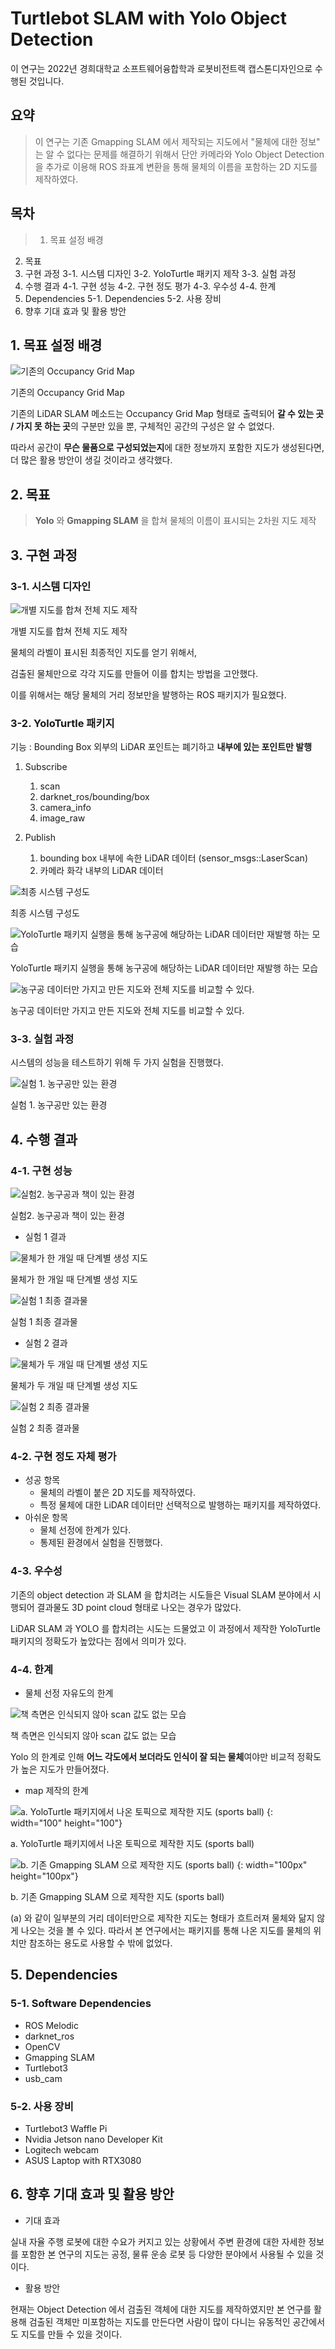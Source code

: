 # Turtlebot SLAM with Yolo Object Detection

이 연구는 2022년 경희대학교 소프트웨어융합학과 로봇비전트랙 캡스톤디자인으로 수행된 것입니다. 

## 요약

> 이 연구는 기존 Gmapping SLAM 에서 제작되는 지도에서 "물체에 대한 정보" 는 알 수 없다는 문제를 
해결하기 위해서 단안 카메라와 Yolo Object Detection 을 추가로 이용해 ROS 좌표계 변환을 통해 
물체의 이름을 포함하는 2D 지도를 제작하였다.
> 

## 목차

> 1. 목표 설정 배경
2. 목표
3. 구현 과정
	3-1. 시스템 디자인
	3-2. YoloTurtle 패키지 제작
	3-3. 실험 과정
4. 수행 결과
	4-1. 구현 성능
	4-2. 구현 정도 평가
	4-3. 우수성
	4-4. 한계
5. Dependencies
	5-1. Dependencies
	5-2. 사용 장비
6. 향후 기대 효과 및 활용 방안
> 

## 1. 목표 설정 배경

![기존의 Occupancy Grid Map](./photo/Untitled.png)

기존의 Occupancy Grid Map

기존의 LiDAR SLAM 메소드는 Occupancy Grid Map 형태로 출력되어 **갈 수 있는 곳 / 가지 못 하는 곳**의 구분만 있을 뿐, 
구체적인 공간의 구성은 알 수 없었다.

따라서 공간이 **무슨 물품으로 구성되었는지**에 대한 정보까지 포함한 지도가 생성된다면, 더 많은 활용 방안이 생길 것이라고 생각했다.

## 2. 목표

> **Yolo** 와 **Gmapping SLAM** 을 합쳐 물체의 이름이 표시되는 2차원 지도 제작
> 

## 3. 구현 과정

### 3-1. 시스템 디자인

![개별 지도를 합쳐 전체 지도 제작](./photo/Untitled%201.png)

개별 지도를 합쳐 전체 지도 제작

물체의 라벨이 표시된 최종적인 지도를 얻기 위해서, 

검출된 물체만으로 각각 지도를 만들어 이를 합치는 방법을 고안했다. 

이를 위해서는 해당 물체의 거리 정보만을 발행하는 ROS 패키지가 
필요했다. 

### 3-2. YoloTurtle 패키지

기능 : Bounding Box 외부의 LiDAR 포인트는 폐기하고 **내부에 있는 포인트만 발행**

1. Subscribe 
    1. scan
    2. darknet_ros/bounding/box
    3. camera_info
    4. image_raw

1. Publish
    1. bounding box 내부에 속한 LiDAR 데이터 (sensor_msgs::LaserScan)
    2. 카메라 화각 내부의 LiDAR 데이터

![최종 시스템 구성도](./photo/Untitled%202.png)

최종 시스템 구성도

![YoloTurtle 패키지 실행을 통해 농구공에 해당하는 LiDAR 데이터만 재발행 하는 모습](./photo/Untitled%203.png)

YoloTurtle 패키지 실행을 통해 농구공에 해당하는 
LiDAR 데이터만 재발행 하는 모습

![농구공 데이터만 가지고 만든 지도와 전체 지도를 비교할 수 있다. ](./photo/Untitled%204.png)

농구공 데이터만 가지고 만든 지도와 전체 지도를 
비교할 수 있다. 

### 3-3. 실험 과정

시스템의 성능을 테스트하기 위해 두 가지 실험을 진행했다.                          

![실험 1. 농구공만 있는 환경](./photo/Untitled%205.png)

실험 1. 농구공만 있는 환경

## 4. 수행 결과

### 4-1. 구현 성능

![실험2. 농구공과 책이 있는 환경](./photo/Untitled%206.png)

실험2. 농구공과 책이 있는 환경

- 실험 1 결과

![물체가 한 개일 때 단계별 생성 지도](./photo/Untitled%207.png)

물체가 한 개일 때 단계별 생성 지도

![실험 1 최종 결과물](./photo/Untitled%208.png)

실험 1 최종 결과물

- 실험 2 결과

![물체가 두 개일 때 단계별 생성 지도](./photo/Untitled%209.png)

물체가 두 개일 때 단계별 생성 지도

![실험 2 최종 결과물](./photo/Untitled%2010.png)

실험 2 최종 결과물

### 4-2. 구현 정도 자체 평가

- 성공 항목
    - 물체의 라벨이 붙은 2D 지도를 제작하였다.
    - 특정 물체에 대한 LiDAR 데이터만 선택적으로 발행하는 패키지를 제작하였다.
- 아쉬운 항목
    - 물체 선정에 한계가 있다.
    - 통제된 환경에서 실험을 진행했다.

### 4-3. 우수성

기존의 object detection 과 SLAM 을 합치려는 시도들은 Visual SLAM 분야에서 시행되어 결과물도 3D point cloud 형태로 나오는 경우가 많았다. 

LiDAR SLAM 과 YOLO 를 합치려는 시도는 드물었고 이 과정에서 제작한 YoloTurtle 패키지의 정확도가 높았다는 점에서 의미가 있다. 

### 4-4. 한계

- 물체 선정 자유도의 한계

![책 측면은 인식되지 않아 scan 값도 없는 모습](./photo/Untitled%2011.png)

책 측면은 인식되지 않아 scan 값도 없는 모습

Yolo 의 한계로 인해 
**어느 각도에서 보더라도 인식이 잘 되는 물체**여야만 
비교적 정확도가 높은 지도가 만들어졌다. 

- map 제작의 한계

![a. YoloTurtle 패키지에서 나온 토픽으로 제작한 지도 (sports ball)](./photo/Untitled%2012.png) {: width="100" height="100"}

a. YoloTurtle 패키지에서 나온 토픽으로 제작한 지도 (sports ball)

![b. 기존 Gmapping SLAM 으로 제작한 지도 (sports ball)](./photo/Untitled%2013.png) {: width="100px" height="100px"}

b. 기존 Gmapping SLAM 으로 제작한 지도 (sports ball)

(a) 와 같이 일부분의 거리 데이터만으로 제작한 지도는 형태가 흐트러져 물체와 닮지 않게 나오는 것을 볼 수 있다. 따라서 본 연구에서는 패키지를 통해 나온 지도를 물체의 위치만 참조하는 용도로 사용할 수 밖에 없었다. 

## 5. Dependencies

### 5-1. Software Dependencies

- ROS Melodic
- darknet_ros
- OpenCV
- Gmapping SLAM
- Turtlebot3
- usb_cam

### 5-2. 사용 장비

- Turtlebot3 Waffle Pi
- Nvidia Jetson nano Developer Kit
- Logitech webcam
- ASUS Laptop with RTX3080

## 6. 향후 기대 효과 및 활용 방안

- 기대 효과

실내 자율 주행 로봇에 대한 수요가 커지고 있는 상황에서 주변 환경에 대한 자세한 정보를 포함한 본 연구의 지도는 공정, 물류 운송 로봇 등 다양한 분야에서 사용될 수 있을 것이다.
- 활용 방안

현재는 Object Detection 에서 검출된 객체에 대한 지도를 제작하였지만 본 연구를 활용해 검출된 객체만 미포함하는 지도를 만든다면 사람이 많이 다니는 유동적인 공간에서도 지도를 만들 수 있을 것이다.